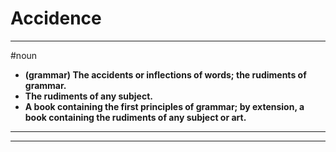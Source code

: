 # Accidence
---
#noun
- **(grammar) The accidents or inflections of words; the rudiments of grammar.**
- **The rudiments of any subject.**
- **A book containing the first principles of grammar; by extension, a book containing the rudiments of any subject or art.**
---
---
